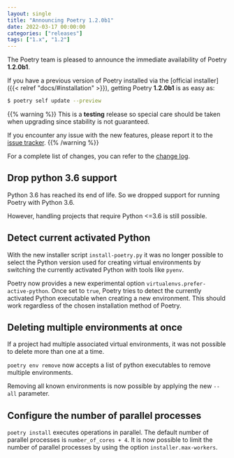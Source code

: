 ```yaml
---
layout: single
title: "Announcing Poetry 1.2.0b1"
date: 2022-03-17 00:00:00
categories: ["releases"]
tags: ["1.x", "1.2"]
---
```


The Poetry team is pleased to announce the immediate availability of Poetry **1.2.0b1**.

<!--more-->

If you have a previous version of Poetry installed via the [official installer]({{< relref "docs/#installation" >}}),
getting Poetry **1.2.0b1** is as easy as:

```bash
$ poetry self update --preview
```

{{% warning %}}
This is a **testing** release so special care should be taken when upgrading since stability is not guaranteed.

If you encounter any issue with the new features, please report it to the [issue tracker](https://github.com/python-poetry/poetry/issues "Poetry's issue tracker").
{{% /warning %}}

For a complete list of changes, you can refer to the [change log](/history).

## Drop python 3.6 support

Python 3.6 has reached its end of life. So we dropped support for running Poetry with Python 3.6.

However, handling projects that require Python <=3.6 is still possible.

## Detect current activated Python

With the new installer script `install-poetry.py` it was no longer possible to select the Python version used for
creating virtual environments by switching the currently activated Python with tools like `pyenv`.

Poetry now provides a new experimental option `virtualenvs.prefer-active-python`. Once set to `true`, Poetry tries
to detect the currently activated Python executable when creating a new environment. This should work regardless of the chosen
installation method of Poetry.

## Deleting multiple environments at once

If a project had multiple associated virtual environments, it was not possible to delete more than one at a time.

`poetry env remove` now accepts a list of python executables to remove multiple environments.

Removing all known environments is now possible by applying the new `--all` parameter.

## Configure the number of parallel processes

`poetry install` executes operations in parallel. The default number of parallel processes is `number_of_cores + 4`.
It is now possible to limit the number of parallel processes by using the option `installer.max-workers`.
